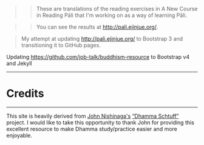 

>>These are translations of the reading exercises in A New Course in Reading Pāli that I'm working on as a way of learning Pāli.

>>You can see the results at http://pali.ejinjue.org/.

>My attempt at updating http://pali.ejinjue.org/ to Bootstrap 3 and transitioning it to GitHub pages.

Updating https://github.com/job-talk/buddhism-resource to Bootstrap v4 and Jekyll
***


# Credits

***

This site is heavily derived from [John Nishinaga's](https://ejinjue.org/john/) [“Dhamma Schtuff”](https://pali.ejinjue.org/) project. I would like to take this opportunity to thank John for providing this excellent resource to make Dhamma study/practice easier and more enjoyable.
